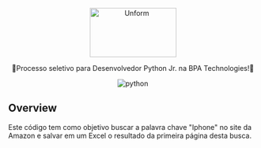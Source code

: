 <p align="center">
  <a href="https://bpatechnologies.com/">
    <img src="http://rpacongress.com.br/2018/wp-content/uploads/2018/02/bpa-tec.jpg" height="100" width="175" alt="Unform" />
  </a>
</p>

<p align="center">🚀Processo seletivo para Desenvolvedor Python Jr. na BPA Technologies!🚀</p>

<div align="center">

![python](https://img.shields.io/badge/Python-v3.9-blue)<space><space>

</div>

## Overview

Este código tem como objetivo buscar a palavra chave "Iphone" no site da Amazon e salvar em um Excel o resultado da primeira página desta busca.
